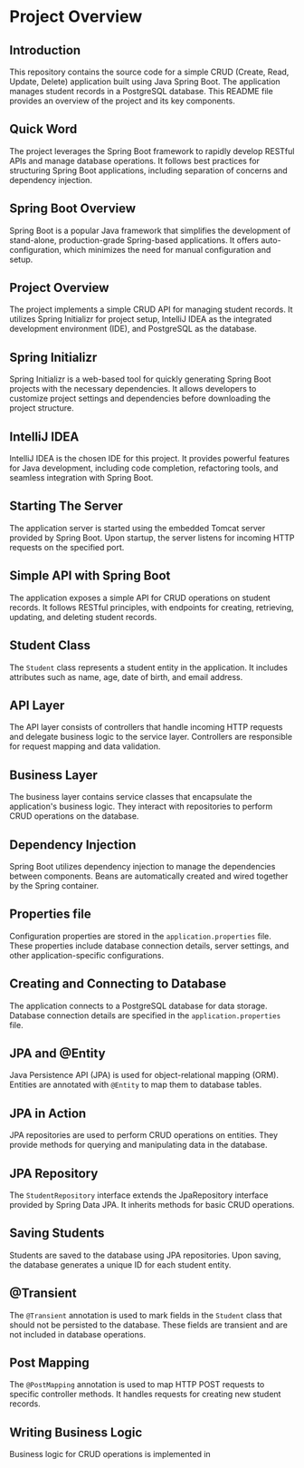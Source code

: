 # Project Overview

## Introduction
This repository contains the source code for a simple CRUD (Create, Read, Update, Delete) application built using Java Spring Boot. The application manages student records in a PostgreSQL database. This README file provides an overview of the project and its key components.

## Quick Word
The project leverages the Spring Boot framework to rapidly develop RESTful APIs and manage database operations. It follows best practices for structuring Spring Boot applications, including separation of concerns and dependency injection.

## Spring Boot Overview
Spring Boot is a popular Java framework that simplifies the development of stand-alone, production-grade Spring-based applications. It offers auto-configuration, which minimizes the need for manual configuration and setup.

## Project Overview
The project implements a simple CRUD API for managing student records. It utilizes Spring Initializr for project setup, IntelliJ IDEA as the integrated development environment (IDE), and PostgreSQL as the database.

## Spring Initializr
Spring Initializr is a web-based tool for quickly generating Spring Boot projects with the necessary dependencies. It allows developers to customize project settings and dependencies before downloading the project structure.

## IntelliJ IDEA
IntelliJ IDEA is the chosen IDE for this project. It provides powerful features for Java development, including code completion, refactoring tools, and seamless integration with Spring Boot.

## Starting The Server
The application server is started using the embedded Tomcat server provided by Spring Boot. Upon startup, the server listens for incoming HTTP requests on the specified port.

## Simple API with Spring Boot
The application exposes a simple API for CRUD operations on student records. It follows RESTful principles, with endpoints for creating, retrieving, updating, and deleting student records.

## Student Class
The `Student` class represents a student entity in the application. It includes attributes such as name, age, date of birth, and email address.

## API Layer
The API layer consists of controllers that handle incoming HTTP requests and delegate business logic to the service layer. Controllers are responsible for request mapping and data validation.

## Business Layer
The business layer contains service classes that encapsulate the application's business logic. They interact with repositories to perform CRUD operations on the database.

## Dependency Injection
Spring Boot utilizes dependency injection to manage the dependencies between components. Beans are automatically created and wired together by the Spring container.

## Properties file
Configuration properties are stored in the `application.properties` file. These properties include database connection details, server settings, and other application-specific configurations.

## Creating and Connecting to Database
The application connects to a PostgreSQL database for data storage. Database connection details are specified in the `application.properties` file.

## JPA and @Entity
Java Persistence API (JPA) is used for object-relational mapping (ORM). Entities are annotated with `@Entity` to map them to database tables.

## JPA in Action
JPA repositories are used to perform CRUD operations on entities. They provide methods for querying and manipulating data in the database.

## JPA Repository
The `StudentRepository` interface extends the JpaRepository interface provided by Spring Data JPA. It inherits methods for basic CRUD operations.

## Saving Students
Students are saved to the database using JPA repositories. Upon saving, the database generates a unique ID for each student entity.

## @Transient
The `@Transient` annotation is used to mark fields in the `Student` class that should not be persisted to the database. These fields are transient and are not included in database operations.

## Post Mapping
The `@PostMapping` annotation is used to map HTTP POST requests to specific controller methods. It handles requests for creating new student records.

## Writing Business Logic
Business logic for CRUD operations is implemented in
